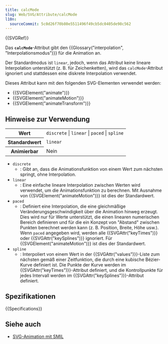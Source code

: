 ```yaml
---
title: calcMode
slug: Web/SVG/Attribute/calcMode
l10n:
  sourceCommit: 5c0d26f70b80e5511496f49cb5dc0405de98c562
---
```


{{SVGRef}}

Das **`calcMode`**-Attribut gibt den {{Glossary("interpolation", "Interpolationsmodus")}} für die Animation an.

Der Standardmodus ist `linear`, jedoch, wenn das Attribut keine lineare Interpolation unterstützt (z. B. für Zeichenketten), wird das `calcMode`-Attribut ignoriert und stattdessen eine diskrete Interpolation verwendet.

Dieses Attribut kann mit den folgenden SVG-Elementen verwendet werden:

- {{SVGElement("animate")}}
- {{SVGElement("animateMotion")}}
- {{SVGElement("animateTransform")}}

## Hinweise zur Verwendung

<table class="properties">
  <tbody>
    <tr>
      <th scope="row">Wert</th>
      <td>
        <code>discrete</code> | <code>linear</code> | <code>paced</code> |
        <code>spline</code>
      </td>
    </tr>
    <tr>
      <th scope="row">Standardwert</th>
      <td><code>linear</code></td>
    </tr>
    <tr>
      <th scope="row">Animierbar</th>
      <td>Nein</td>
    </tr>
  </tbody>
</table>

- `discrete`
  - : Gibt an, dass die Animationsfunktion von einem Wert zum nächsten springt, ohne Interpolation.
- `linear`
  - : Eine einfache lineare Interpolation zwischen Werten wird verwendet, um die Animationsfunktion zu berechnen. Mit Ausnahme von {{SVGElement("animateMotion")}} ist dies der Standardwert.
- `paced`
  - : Definiert eine Interpolation, die eine gleichmäßige Veränderungsgeschwindigkeit über die Animation hinweg erzeugt. Dies wird nur für Werte unterstützt, die einen linearen numerischen Bereich definieren und für die ein Konzept von "Abstand" zwischen Punkten berechnet werden kann (z. B. Position, Breite, Höhe usw.). Wenn `paced` angegeben wird, werden alle {{SVGAttr("keyTimes")}} oder {{SVGAttr("keySplines")}} ignoriert. Für {{SVGElement("animateMotion")}} ist dies der Standardwert.
- `spline`
  - : Interpoliert von einem Wert in der {{SVGAttr("values")}}-Liste zum nächsten gemäß einer Zeitfunktion, die durch eine kubische Bézier-Kurve definiert ist. Die Punkte der Kurve werden im {{SVGAttr("keyTimes")}}-Attribut definiert, und die Kontrollpunkte für jedes Intervall werden im {{SVGAttr("keySplines")}}-Attribut definiert.

## Spezifikationen

{{Specifications}}

## Siehe auch

- [SVG-Animation mit SMIL](/de/docs/Web/SVG/SVG_animation_with_SMIL)
